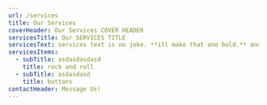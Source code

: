 ```yaml
---
url: /services
title: Our Services
coverHeader: Our Services COVER HEADER
servicesTitle: Our SERVICES TITLE
servicesText: services text is no joke. **ill make that one bold.** andthat's normal.
servicesItems:
  - subTitle: asdasdasdasd
    title: rock and roll
  - subTitle: asdasdasd
    title: buttons
contactHeader: Message Us!
---
```


